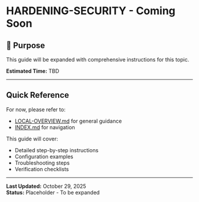 # HARDENING-SECURITY - Coming Soon

## 🎯 Purpose

This guide will be expanded with comprehensive instructions for this topic.

**Estimated Time:** TBD

---

## Quick Reference

For now, please refer to:
- [LOCAL-OVERVIEW.md](./LOCAL-OVERVIEW.md) for general guidance
- [INDEX.md](./INDEX.md) for navigation

This guide will cover:
- Detailed step-by-step instructions
- Configuration examples
- Troubleshooting steps
- Verification checklists

---

**Last Updated:** October 29, 2025  
**Status:** Placeholder - To be expanded

